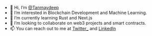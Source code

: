 - 👋 Hi, I’m [@Tanmaydeep](https://tanmaydeep-singh.netlify.app/)
- 👀 I’m interested in Blockchain Development and Machine Learning.
- 🌱 I’m currently learning Rust and Next.js
- 💞️ I’m looking to collaborate on web3 projects and smart contracts.
- 📫 You can reach out to me at [Twitter_](https://twitter.com/SinghTanmaydeep) and [LinkedIn](https://www.linkedin.com/in/tanmaydeep-singh/)

